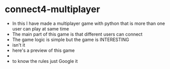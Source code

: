 # connect4-multiplayer
- In this I have made a multiplayer game with python that is more than one user can play at same time
- The main part of this game is that different users can connect 
- The game logic is simple but the game is INTERESTING 
- isn't it 
- here's a preview of this game
- 
- to know the rules just Google it
